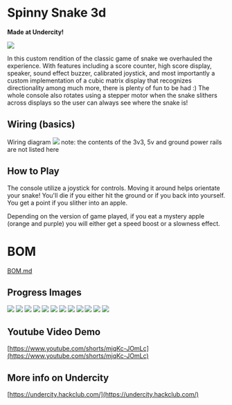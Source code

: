 # Spinny Snake 3d
**Made at Undercity!**


![](https://hc-cdn.hel1.your-objectstorage.com/s/v3/49507ba0d461e21578c0a1add383ccdabdc3f74d_spinny_snaketest2.png)


In this custom rendition of the classic game of snake we overhauled the experience. With features including a score counter, high score display, speaker, sound effect buzzer, calibrated joystick, and most importantly a custom implementation of a cubic matrix display that recognizes directionality among much more, there is plenty of fun to be had :) The whole console also rotates using a stepper motor when the snake slithers across displays so the user can always see where the snake is!

## Wiring (basics)
Wiring diagram
![](https://hc-cdn.hel1.your-objectstorage.com/s/v3/2de1a266bce7828968c403d91e97c8bbd1fd7291_screenshot_2025-07-14_at_5.47.54___am.png)
note: the contents of the 3v3, 5v and ground power rails are not listed here

## How to Play
The console utilize a joystick for controls. Moving it around helps orientate your snake! You'll die if you either hit the ground or if you back into yourself. You get a point if you slither into an apple. 

Depending on the version of game played, if you eat a mystery apple (orange and purple) you will either get a speed boost or a slowness effect.


# BOM
[BOM.md](./BOM.md)

## Progress Images

![](https://hc-cdn.hel1.your-objectstorage.com/s/v3/f4d620df608c555d0187d38d6079df29e771905f_screenshot_2025-07-14_at_6.34.10___am.png)
![](https://hc-cdn.hel1.your-objectstorage.com/s/v3/2cf85c081f7e452530a4885bebc7b8a49103536f_screenshot_2025-07-14_at_6.34.20___am.png)
![](https://hc-cdn.hel1.your-objectstorage.com/s/v3/3547d9a33dbcbcf1bbd33689e553c963c24d74e7_screenshot_2025-07-14_at_6.34.30___am.png)
![](https://hc-cdn.hel1.your-objectstorage.com/s/v3/fcafcea8fa0b0312924e488a7fa3134403d9ddd8_screenshot_2025-07-14_at_6.34.47___am.png)
![](https://hc-cdn.hel1.your-objectstorage.com/s/v3/ea261f4ebbe5fd2b7033bd5aa11f547e322eb9da_screenshot_2025-07-14_at_6.34.42___am.png)
![](https://hc-cdn.hel1.your-objectstorage.com/s/v3/e2fce9c1e06078eba5f7af8e8fe7b007268c3b1c_screenshot_2025-07-14_at_6.34.53___am.png)
![](https://hc-cdn.hel1.your-objectstorage.com/s/v3/4a6b44bf79834f858d8c33265149d02dc6ba76e2_screenshot_20250714_055347_gallery.jpg)
![](https://hc-cdn.hel1.your-objectstorage.com/s/v3/9df37f272e0c45995609d3feb5ca455b564b17aa_20250713_214536.jpg)
![](https://hc-cdn.hel1.your-objectstorage.com/s/v3/3d2f25cd7f861dd7378a31490b05ac5689eee409_20250713_215657.jpg)
![](https://hc-cdn.hel1.your-objectstorage.com/s/v3/b8d6f75cd0436690528a9bdbf60b98f2f0ccc8fc_20250714_022044.jpg)
![](https://hc-cdn.hel1.your-objectstorage.com/s/v3/976a8a5962b9634bf71df9a14f1bfe6ae98b0f6f_20250714_033503.jpg)
![](https://hc-cdn.hel1.your-objectstorage.com/s/v3/754095bf47fd2df0fdaaa8e26cea49e38c35b3d9_screenshot_2025-07-14_at_6.35.15___am.png)

## Youtube Video Demo
[https://www.youtube.com/shorts/mjqKc-JOmLc](https://www.youtube.com/shorts/mjqKc-JOmLc)


## More info on Undercity
[https://undercity.hackclub.com/](https://undercity.hackclub.com/)

